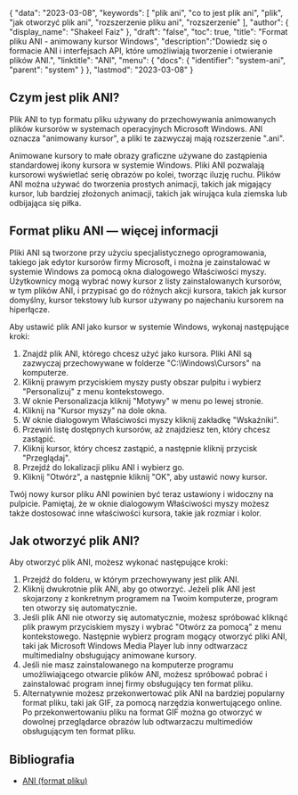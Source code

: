{
"data": "2023-03-08",
  "keywords": [
"plik ani",
"co to jest plik ani",
"plik",
"jak otworzyć plik ani",
"rozszerzenie pliku ani",
"rozszerzenie"
],
  "author": {
"display_name": "Shakeel Faiz"
},
"draft": "false",
"toc": true,
"title": "Format pliku ANI - animowany kursor Windows",
  "description":"Dowiedz się o formacie ANI i interfejsach API, które umożliwiają tworzenie i otwieranie plików ANI.",
  "linktitle": "ANI",
  "menu": {
    "docs": {
      "identifier": "system-ani",
      "parent": "system"
}
},
"lastmod": "2023-03-08"
}

## Czym jest plik ANI?

Plik ANI to typ formatu pliku używany do przechowywania animowanych plików kursorów w systemach operacyjnych Microsoft Windows. ANI oznacza "animowany kursor", a pliki te zazwyczaj mają rozszerzenie ".ani".

Animowane kursory to małe obrazy graficzne używane do zastąpienia standardowej ikony kursora w systemie Windows. Pliki ANI pozwalają kursorowi wyświetlać serię obrazów po kolei, tworząc iluzję ruchu. Plików ANI można używać do tworzenia prostych animacji, takich jak migający kursor, lub bardziej złożonych animacji, takich jak wirująca kula ziemska lub odbijająca się piłka.

## Format pliku ANI — więcej informacji

Pliki ANI są tworzone przy użyciu specjalistycznego oprogramowania, takiego jak edytor kursorów firmy Microsoft, i można je zainstalować w systemie Windows za pomocą okna dialogowego Właściwości myszy. Użytkownicy mogą wybrać nowy kursor z listy zainstalowanych kursorów, w tym plików ANI, i przypisać go do różnych akcji kursora, takich jak kursor domyślny, kursor tekstowy lub kursor używany po najechaniu kursorem na hiperłącze.

Aby ustawić plik ANI jako kursor w systemie Windows, wykonaj następujące kroki:

1. Znajdź plik ANI, którego chcesz użyć jako kursora. Pliki ANI są zazwyczaj przechowywane w folderze "C:\Windows\Cursors" na komputerze.
2. Kliknij prawym przyciskiem myszy pusty obszar pulpitu i wybierz "Personalizuj" z menu kontekstowego.
3. W oknie Personalizacja kliknij "Motywy" w menu po lewej stronie.
4. Kliknij na "Kursor myszy" na dole okna.
5. W oknie dialogowym Właściwości myszy kliknij zakładkę "Wskaźniki".
6. Przewiń listę dostępnych kursorów, aż znajdziesz ten, który chcesz zastąpić.
7. Kliknij kursor, który chcesz zastąpić, a następnie kliknij przycisk "Przeglądaj".
8. Przejdź do lokalizacji pliku ANI i wybierz go.
9. Kliknij "Otwórz", a następnie kliknij "OK", aby ustawić nowy kursor.

Twój nowy kursor pliku ANI powinien być teraz ustawiony i widoczny na pulpicie. Pamiętaj, że w oknie dialogowym Właściwości myszy możesz także dostosować inne właściwości kursora, takie jak rozmiar i kolor.

## Jak otworzyć plik ANI?

Aby otworzyć plik ANI, możesz wykonać następujące kroki:

1. Przejdź do folderu, w którym przechowywany jest plik ANI.
2. Kliknij dwukrotnie plik ANI, aby go otworzyć. Jeżeli plik ANI jest skojarzony z konkretnym programem na Twoim komputerze, program ten otworzy się automatycznie.
3. Jeśli plik ANI nie otworzy się automatycznie, możesz spróbować kliknąć plik prawym przyciskiem myszy i wybrać "Otwórz za pomocą" z menu kontekstowego. Następnie wybierz program mogący otworzyć pliki ANI, taki jak Microsoft Windows Media Player lub inny odtwarzacz multimedialny obsługujący animowane kursory.
4. Jeśli nie masz zainstalowanego na komputerze programu umożliwiającego otwarcie plików ANI, możesz spróbować pobrać i zainstalować program innej firmy obsługujący ten format pliku.
5. Alternatywnie możesz przekonwertować plik ANI na bardziej popularny format pliku, taki jak GIF, za pomocą narzędzia konwertującego online. Po przekonwertowaniu pliku na format GIF można go otworzyć w dowolnej przeglądarce obrazów lub odtwarzaczu multimediów obsługującym ten format pliku.

## Bibliografia
* [ANI (format pliku)](https://en.wikipedia.org/wiki/ANI_(file_format))

